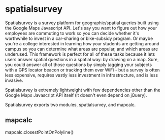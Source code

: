 spatialsurvey
=============

Spatialsurvey is a survey platform for geographic/spatial queries built using the Google Maps Javascript API.  Let's say you want to figure out how your employees are commuting to work so you can decide whether it's worthwhile to invest in a car-sharing or bike-subsidy program.  Or maybe you're a college interested in learning how your students are getting  around campus so you can determine what areas are popular, and which areas are underused.  This framework is perfect for all of these tasks because it lets users answer spatial questions in a spatial way: by drawing on a map.  Sure, you could answer all of those questions by simply tagging your subjects with a GPS locator beacon or tracking them over WiFi - but a survey is often less expensive, requires vastly less investment in infrastructure, and is less invasive.

Spatialsurvey is extremely lightweight with few dependencies other than the Google Maps Javascript API itself (it doesn't even depend on jQuery).

Spatialsurvey exports two modules, spatialsurvey, and mapcalc.

mapcalc
-------------
mapcalc.closestPointOnPolyline()
